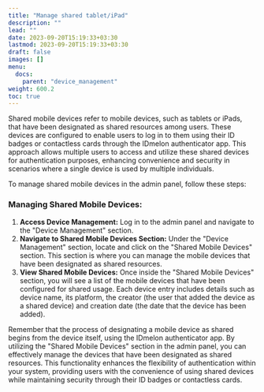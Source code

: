 ```yaml
---
title: "Manage shared tablet/iPad"
description: ""
lead: ""
date: 2023-09-20T15:19:33+03:30
lastmod: 2023-09-20T15:19:33+03:30
draft: false
images: []
menu:
  docs:
    parent: "device_management"
weight: 600.2
toc: true
---
```


Shared mobile devices refer to mobile devices, such as tablets or iPads, that have been designated as shared resources among users. These devices are configured to enable users to log in to them using their ID badges or contactless cards through the IDmelon authenticator app. This approach allows multiple users to access and utilize these shared devices for authentication purposes, enhancing convenience and security in scenarios where a single device is used by multiple individuals.

To manage shared mobile devices in the admin panel, follow these steps:

### Managing Shared Mobile Devices:

1. **Access Device Management:** Log in to the admin panel and navigate to the "Device Management" section.
2. **Navigate to Shared Mobile Devices Section:** Under the "Device Management" section, locate and click on the "Shared Mobile Devices" section. This section is where you can manage the mobile devices that have been designated as shared resources.
3. **View Shared Mobile Devices:** Once inside the "Shared Mobile Devices" section, you will see a list of the mobile devices that have been configured for shared usage. Each device entry includes details such as device name, its platform, the creator (the user that added the device as a shared device) and creation date (the date that the device has been added).

Remember that the process of designating a mobile device as shared begins from the device itself, using the IDmelon authenticator app. By utilizing the "Shared Mobile Devices" section in the admin panel, you can effectively manage the devices that have been designated as shared resources. This functionality enhances the flexibility of authentication within your system, providing users with the convenience of using shared devices while maintaining security through their ID badges or contactless cards.
